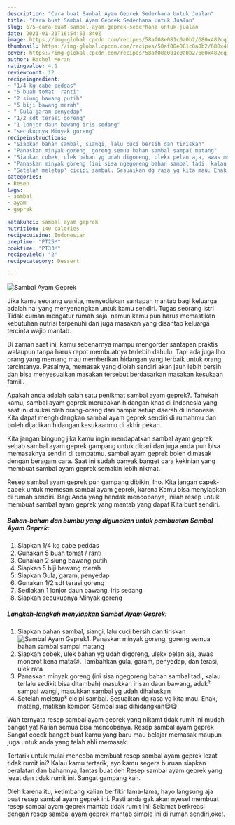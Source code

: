 ```yaml
---
description: "Cara buat Sambal Ayam Geprek Sederhana Untuk Jualan"
title: "Cara buat Sambal Ayam Geprek Sederhana Untuk Jualan"
slug: 675-cara-buat-sambal-ayam-geprek-sederhana-untuk-jualan
date: 2021-01-21T16:54:53.840Z
image: https://img-global.cpcdn.com/recipes/58af08e081c0a0b2/680x482cq70/sambal-ayam-geprek-foto-resep-utama.jpg
thumbnail: https://img-global.cpcdn.com/recipes/58af08e081c0a0b2/680x482cq70/sambal-ayam-geprek-foto-resep-utama.jpg
cover: https://img-global.cpcdn.com/recipes/58af08e081c0a0b2/680x482cq70/sambal-ayam-geprek-foto-resep-utama.jpg
author: Rachel Moran
ratingvalue: 4.1
reviewcount: 12
recipeingredient:
- "1/4 kg cabe peddas"
- "5 buah tomat  ranti"
- "2 siung bawang putih"
- "5 biji bawang merah"
- " Gula garam penyedap"
- "1/2 sdt terasi goreng"
- "1 lonjor daun bawang iris sedang"
- "secukupnya Minyak goreng"
recipeinstructions:
- "Siapkan bahan sambal, siangi, lalu cuci bersih dan tiriskan"
- "Panaskan minyak goreng, goreng semua bahan sambal sampai matang"
- "Siapkan cobek, ulek bahan yg udah digoreng, ulekx pelan aja, awas moncrot kena mata😝. Tambahkan gula, garam, penyedap, dan terasi, ulek rata"
- "Panaskan minyak goreng (ini sisa ngegoreng bahan sambal tadi, kalau terlalu sedikit bisa ditambah) masukkan irisan daun bawang, aduk² sampai wangi, masukkan sambal yg udah dihaluskan"
- "Setelah meletup² cicipi sambal. Sesuaikan dg rasa yg kita mau. Enak, mateng, matikan kompor. Sambal siap dihidangkan😋😋"
categories:
- Resep
tags:
- sambal
- ayam
- geprek

katakunci: sambal ayam geprek 
nutrition: 140 calories
recipecuisine: Indonesian
preptime: "PT25M"
cooktime: "PT33M"
recipeyield: "2"
recipecategory: Dessert

---
```



![Sambal Ayam Geprek](https://img-global.cpcdn.com/recipes/58af08e081c0a0b2/680x482cq70/sambal-ayam-geprek-foto-resep-utama.jpg)

Jika kamu seorang wanita, menyediakan santapan mantab bagi keluarga adalah hal yang menyenangkan untuk kamu sendiri. Tugas seorang istri Tidak cuman mengatur rumah saja, namun kamu pun harus memastikan kebutuhan nutrisi terpenuhi dan juga masakan yang disantap keluarga tercinta wajib mantab.

Di zaman  saat ini, kamu sebenarnya mampu mengorder santapan praktis walaupun tanpa harus repot membuatnya terlebih dahulu. Tapi ada juga lho orang yang memang mau memberikan hidangan yang terbaik untuk orang tercintanya. Pasalnya, memasak yang diolah sendiri akan jauh lebih bersih dan bisa menyesuaikan masakan tersebut berdasarkan masakan kesukaan famili. 



Apakah anda adalah salah satu penikmat sambal ayam geprek?. Tahukah kamu, sambal ayam geprek merupakan hidangan khas di Indonesia yang saat ini disukai oleh orang-orang dari hampir setiap daerah di Indonesia. Kita dapat menghidangkan sambal ayam geprek sendiri di rumahmu dan boleh dijadikan hidangan kesukaanmu di akhir pekan.

Kita jangan bingung jika kamu ingin mendapatkan sambal ayam geprek, sebab sambal ayam geprek gampang untuk dicari dan juga anda pun bisa memasaknya sendiri di tempatmu. sambal ayam geprek boleh dimasak dengan beragam cara. Saat ini sudah banyak banget cara kekinian yang membuat sambal ayam geprek semakin lebih nikmat.

Resep sambal ayam geprek pun gampang dibikin, lho. Kita jangan capek-capek untuk memesan sambal ayam geprek, karena Kamu bisa menyiapkan di rumah sendiri. Bagi Anda yang hendak mencobanya, inilah resep untuk membuat sambal ayam geprek yang mantab yang dapat Kita buat sendiri.

<!--inarticleads1-->

##### Bahan-bahan dan bumbu yang digunakan untuk pembuatan Sambal Ayam Geprek:

1. Siapkan 1/4 kg cabe peddas
1. Gunakan 5 buah tomat / ranti
1. Gunakan 2 siung bawang putih
1. Siapkan 5 biji bawang merah
1. Siapkan  Gula, garam, penyedap
1. Gunakan 1/2 sdt terasi goreng
1. Sediakan 1 lonjor daun bawang, iris sedang
1. Siapkan secukupnya Minyak goreng




<!--inarticleads2-->

##### Langkah-langkah menyiapkan Sambal Ayam Geprek:

1. Siapkan bahan sambal, siangi, lalu cuci bersih dan tiriskan
<img src="https://img-global.cpcdn.com/steps/d4e6cf9bc5948fc9/160x128cq70/sambal-ayam-geprek-langkah-memasak-1-foto.jpg" alt="Sambal Ayam Geprek">1. Panaskan minyak goreng, goreng semua bahan sambal sampai matang
1. Siapkan cobek, ulek bahan yg udah digoreng, ulekx pelan aja, awas moncrot kena mata😝. Tambahkan gula, garam, penyedap, dan terasi, ulek rata
1. Panaskan minyak goreng (ini sisa ngegoreng bahan sambal tadi, kalau terlalu sedikit bisa ditambah) masukkan irisan daun bawang, aduk² sampai wangi, masukkan sambal yg udah dihaluskan
1. Setelah meletup² cicipi sambal. Sesuaikan dg rasa yg kita mau. Enak, mateng, matikan kompor. Sambal siap dihidangkan😋😋




Wah ternyata resep sambal ayam geprek yang nikamt tidak rumit ini mudah banget ya! Kalian semua bisa mencobanya. Resep sambal ayam geprek Sangat cocok banget buat kamu yang baru mau belajar memasak maupun juga untuk anda yang telah ahli memasak.

Tertarik untuk mulai mencoba membuat resep sambal ayam geprek lezat tidak rumit ini? Kalau kamu tertarik, ayo kamu segera buruan siapkan peralatan dan bahannya, lantas buat deh Resep sambal ayam geprek yang lezat dan tidak rumit ini. Sangat gampang kan. 

Oleh karena itu, ketimbang kalian berfikir lama-lama, hayo langsung aja buat resep sambal ayam geprek ini. Pasti anda gak akan nyesel membuat resep sambal ayam geprek mantab tidak rumit ini! Selamat berkreasi dengan resep sambal ayam geprek mantab simple ini di rumah sendiri,oke!.

